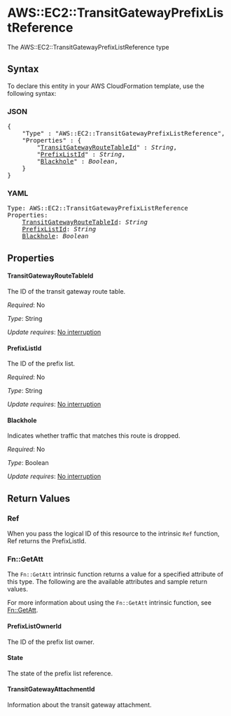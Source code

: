 # AWS::EC2::TransitGatewayPrefixListReference

The AWS::EC2::TransitGatewayPrefixListReference type

## Syntax

To declare this entity in your AWS CloudFormation template, use the following syntax:

### JSON

<pre>
{
    "Type" : "AWS::EC2::TransitGatewayPrefixListReference",
    "Properties" : {
        "<a href="#transitgatewayroutetableid" title="TransitGatewayRouteTableId">TransitGatewayRouteTableId</a>" : <i>String</i>,
        "<a href="#prefixlistid" title="PrefixListId">PrefixListId</a>" : <i>String</i>,
        "<a href="#blackhole" title="Blackhole">Blackhole</a>" : <i>Boolean</i>,
    }
}
</pre>

### YAML

<pre>
Type: AWS::EC2::TransitGatewayPrefixListReference
Properties:
    <a href="#transitgatewayroutetableid" title="TransitGatewayRouteTableId">TransitGatewayRouteTableId</a>: <i>String</i>
    <a href="#prefixlistid" title="PrefixListId">PrefixListId</a>: <i>String</i>
    <a href="#blackhole" title="Blackhole">Blackhole</a>: <i>Boolean</i>
</pre>

## Properties

#### TransitGatewayRouteTableId

The ID of the transit gateway route table.

_Required_: No

_Type_: String

_Update requires_: [No interruption](https://docs.aws.amazon.com/AWSCloudFormation/latest/UserGuide/using-cfn-updating-stacks-update-behaviors.html#update-no-interrupt)

#### PrefixListId

The ID of the prefix list.

_Required_: No

_Type_: String

_Update requires_: [No interruption](https://docs.aws.amazon.com/AWSCloudFormation/latest/UserGuide/using-cfn-updating-stacks-update-behaviors.html#update-no-interrupt)

#### Blackhole

Indicates whether traffic that matches this route is dropped.

_Required_: No

_Type_: Boolean

_Update requires_: [No interruption](https://docs.aws.amazon.com/AWSCloudFormation/latest/UserGuide/using-cfn-updating-stacks-update-behaviors.html#update-no-interrupt)

## Return Values

### Ref

When you pass the logical ID of this resource to the intrinsic `Ref` function, Ref returns the PrefixListId.

### Fn::GetAtt

The `Fn::GetAtt` intrinsic function returns a value for a specified attribute of this type. The following are the available attributes and sample return values.

For more information about using the `Fn::GetAtt` intrinsic function, see [Fn::GetAtt](https://docs.aws.amazon.com/AWSCloudFormation/latest/UserGuide/intrinsic-function-reference-getatt.html).

#### PrefixListOwnerId

The ID of the prefix list owner.

#### State

The state of the prefix list reference.

#### TransitGatewayAttachmentId

Information about the transit gateway attachment.

